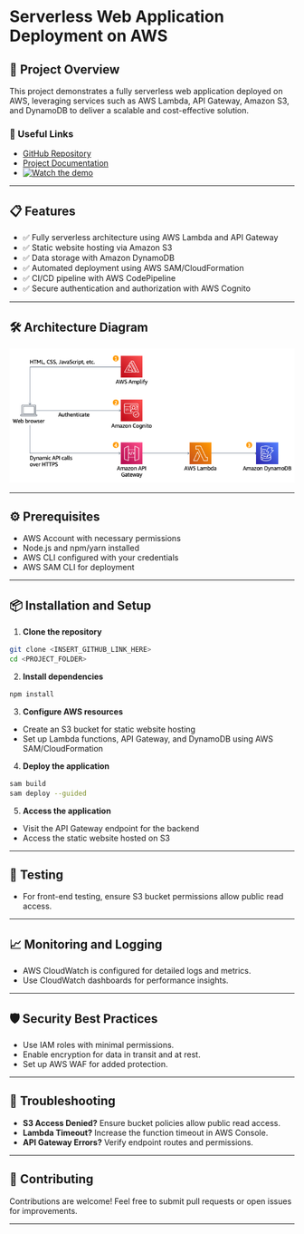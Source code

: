 # Serverless Web Application Deployment on AWS

## 🚀 Project Overview
This project demonstrates a fully serverless web application deployed on AWS, leveraging services such as AWS Lambda, API Gateway, Amazon S3, and DynamoDB to deliver a scalable and cost-effective solution.

### 🔗 Useful Links
- [GitHub Repository](<[INSERT_GITHUB_LINK_HERE](https://github.com/Pratik-Khose/Serverless-Web-App-Over-AWS)>)
- [Project Documentation](<https://pratikkhose.medium.com/building-deploying-serverless-web-application-over-aws-cloud-part-01-2c5944a4f722>)
- [![Watch the demo](https://img.youtube.com/vi/caG6TiKph3M/maxresdefault.jpg)](https://www.youtube.com/watch?v=caG6TiKph3M&t=291s)

---

## 📋 Features
- ✅ Fully serverless architecture using AWS Lambda and API Gateway  
- ✅ Static website hosting via Amazon S3  
- ✅ Data storage with Amazon DynamoDB  
- ✅ Automated deployment using AWS SAM/CloudFormation  
- ✅ CI/CD pipeline with AWS CodePipeline  
- ✅ Secure authentication and authorization with AWS Cognito  

---

## 🛠️ Architecture Diagram
![Architecture Diagram](<Serverless_Architecture.d930970c77b382db6e0395198aacccd8a27fefb7.png>)

---

## ⚙️ Prerequisites
- AWS Account with necessary permissions
- Node.js and npm/yarn installed
- AWS CLI configured with your credentials
- AWS SAM CLI for deployment

---

## 📦 Installation and Setup
1. **Clone the repository**
```bash
git clone <INSERT_GITHUB_LINK_HERE>
cd <PROJECT_FOLDER>
```

2. **Install dependencies**
```bash
npm install
```

3. **Configure AWS resources**
- Create an S3 bucket for static website hosting
- Set up Lambda functions, API Gateway, and DynamoDB using AWS SAM/CloudFormation

4. **Deploy the application**
```bash
sam build
sam deploy --guided
```

5. **Access the application**
- Visit the API Gateway endpoint for the backend
- Access the static website hosted on S3

---

## 🧪 Testing
- For front-end testing, ensure S3 bucket permissions allow public read access.

---

## 📈 Monitoring and Logging
- AWS CloudWatch is configured for detailed logs and metrics.
- Use CloudWatch dashboards for performance insights.

---

## 🛡️ Security Best Practices
- Use IAM roles with minimal permissions.
- Enable encryption for data in transit and at rest.
- Set up AWS WAF for added protection.

---

## 🚨 Troubleshooting
- **S3 Access Denied?** Ensure bucket policies allow public read access.  
- **Lambda Timeout?** Increase the function timeout in AWS Console.  
- **API Gateway Errors?** Verify endpoint routes and permissions.

---

## 🙌 Contributing
Contributions are welcome! Feel free to submit pull requests or open issues for improvements.

---
